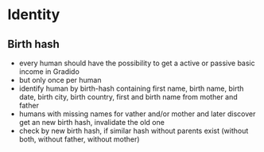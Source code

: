 # Identity

## Birth hash

- every human should have the possibility to get a active or passive basic income in Gradido
- but only once per human
- identify human by birth-hash containing first name, birth name, birth date, birth city, birth country, first and birth name from mother and father
- humans with missing names for vather and/or mother and later discover get an new birth hash, invalidate the old one
- check by new birth hash, if similar hash without parents exist (without both, without father, without mother)